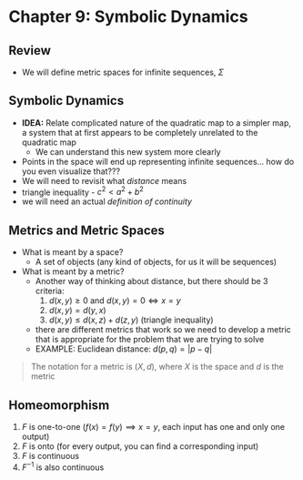 # Chapter 9: Symbolic Dynamics

## Review

* We will define metric spaces for infinite sequences, $\Sigma$

## Symbolic Dynamics

* **IDEA:** Relate complicated nature of the quadratic map to a simpler map, a system that at first appears to be completely unrelated to the quadratic map
    * We can understand this new system more clearly
* Points in the space will end up representing infinite sequences... how do you even visualize that???
* We will need to revisit what *distance* means
* triangle inequality - $c^2 < a^2 + b^2$
* we will need an actual *definition of continuity*

## Metrics and Metric Spaces

* What is meant by a space?
  * A set of objects (any kind of objects, for us it will be sequences)
* What is meant by a metric?
  * Another way of thinking about distance, but there should be 3 criteria:
    1. $d(x,y) \ge 0$ and $d(x,y) = 0 \Leftrightarrow x=y$
    2. $d(x,y) = d(y,x)$
    3. $d(x,y) \le d(x,z) + d(z,y)$ (triangle inequality)
  * there are different metrics that work so we need to develop a metric that is appropriate for the problem that we are trying to solve
  * EXAMPLE: Euclidean distance: $d(p,q) = |p-q|$

> The notation for a metric is $(X,d)$, where $X$ is the space and $d$ is the metric

## Homeomorphism

1. $F$ is one-to-one ($f(x) = f(y) \implies x=y$, each input has one and only one output)
2. $F$ is onto (for every output, you can find a corresponding input)
3. $F$ is continuous
4. $F^{-1}$ is also continuous